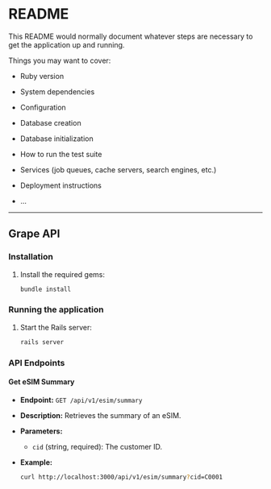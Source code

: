 # README

This README would normally document whatever steps are necessary to get the
application up and running.

Things you may want to cover:

* Ruby version

* System dependencies

* Configuration

* Database creation

* Database initialization

* How to run the test suite

* Services (job queues, cache servers, search engines, etc.)

* Deployment instructions

* ...

---

## Grape API

### Installation

1.  Install the required gems:

    ```bash
    bundle install
    ```

### Running the application

1.  Start the Rails server:

    ```bash
    rails server
    ```

### API Endpoints

#### Get eSIM Summary

*   **Endpoint:** `GET /api/v1/esim/summary`
*   **Description:** Retrieves the summary of an eSIM.
*   **Parameters:**
    *   `cid` (string, required): The customer ID.

*   **Example:**

    ```bash
    curl http://localhost:3000/api/v1/esim/summary?cid=C0001
    ```
